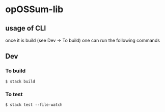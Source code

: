 # opOSSum-lib

## usage of CLI
once it is build (see Dev -> To build) one can run the following commands

## Dev
### To build
```
$ stack build
```

### To test
```
$ stack test --file-watch
```
